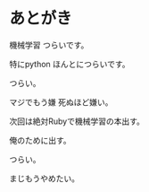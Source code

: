 # あとがき

機械学習 つらいです。

特にpython ほんとにつらいです。

つらい。

マジでもう嫌 死ぬほど嫌い。

次回は絶対Rubyで機械学習の本出す。

俺のために出す。

つらい。

まじもうやめたい。
